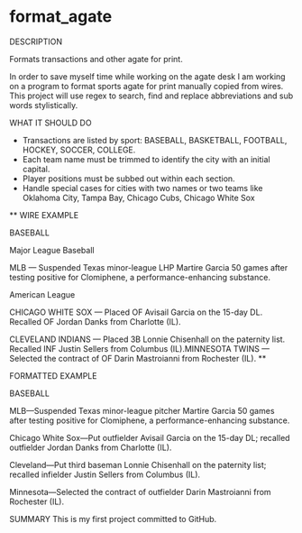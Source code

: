format_agate
============

DESCRIPTION

Formats transactions and other agate for print.

In order to save myself time while working on the agate desk I am working on a program to format sports agate for print manually copied from wires. This project will use regex to search, find and replace abbreviations and sub words stylistically.


WHAT IT SHOULD DO

* Transactions are listed by sport: BASEBALL, BASKETBALL, FOOTBALL, HOCKEY, SOCCER, COLLEGE.
* Each team name must be trimmed to identify the city with an initial capital.
* Player positions must be subbed out within each section.
* Handle special cases for cities with two names or two teams like Oklahoma City, 
  Tampa Bay, Chicago Cubs, Chicago White Sox



**
WIRE EXAMPLE

BASEBALL 

Major League Baseball 

MLB — Suspended Texas minor-league LHP Martire Garcia 50 games after testing positive for Clomiphene, a performance-enhancing substance. 

American League 

CHICAGO WHITE SOX — Placed OF Avisail Garcia on the 15-day DL. Recalled OF Jordan Danks from Charlotte (IL). 

CLEVELAND INDIANS — Placed 3B Lonnie Chisenhall on the paternity list. Recalled INF Justin Sellers from Columbus (IL).MINNESOTA TWINS — Selected the contract of OF Darin Mastroianni from Rochester (IL).
**

FORMATTED EXAMPLE

BASEBALL

MLB—Suspended Texas minor-league pitcher Martire Garcia 50 games after testing positive for Clomiphene, a performance-enhancing substance. 

Chicago White Sox—Put outfielder Avisail Garcia on the 15-day DL; recalled outfielder Jordan Danks from Charlotte (IL). 

Cleveland—Put third baseman Lonnie Chisenhall on the paternity list; recalled infielder Justin Sellers from Columbus (IL).

Minnesota—Selected the contract of outfielder Darin Mastroianni from Rochester (IL).


SUMMARY
This is my first project committed to GitHub.

